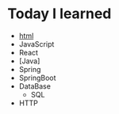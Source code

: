 # Today I learned 

- [html](./HTML/)
- JavaScript
- React
- [Java]
- Spring 
- SpringBoot
- DataBase
    - SQL
- HTTP    
